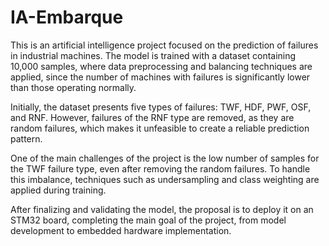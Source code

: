 # IA-Embarque

This is an artificial intelligence project focused on the prediction of failures in industrial machines. The model is trained with a dataset containing 10,000 samples, where data preprocessing and balancing techniques are applied, since the number of machines with failures is significantly lower than those operating normally.

Initially, the dataset presents five types of failures: TWF, HDF, PWF, OSF, and RNF. However, failures of the RNF type are removed, as they are random failures, which makes it unfeasible to create a reliable prediction pattern.

One of the main challenges of the project is the low number of samples for the TWF failure type, even after removing the random failures. To handle this imbalance, techniques such as undersampling and class weighting are applied during training.

After finalizing and validating the model, the proposal is to deploy it on an STM32 board, completing the main goal of the project, from model development to embedded hardware implementation.
